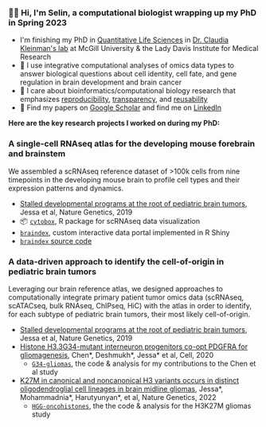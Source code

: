 ### :woman_technologist: Hi, I'm Selin, a computational biologist wrapping up my PhD in Spring 2023

- I'm finishing my PhD in [Quantitative Life Sciences](https://www.mcgill.ca/qls/) in [Dr. Claudia Kleinman's lab](https://functionalgenomics.ca/) at McGill University & the Lady Davis Institute for Medical Research
- :microscope: I use integrative computational analyses of omics data types to answer biological questions about cell identity, cell fate, and gene regulation in brain development and  brain cancer
- :dna: I care about bioinformatics/computational biology research that emphasizes [reproducibility](https://github.com/sjessa/rr), [transparency](https://github.com/fungenomics/G34-gliomas), and [reusability](https://zenodo.org/record/6929428#.YwzUIi8r1pR)
- :book: Find my papers on [Google Scholar](https://scholar.google.ca/citations?user=rkcx2NwAAAAJ&hl=en) and find me on [LinkedIn](https://www.linkedin.com/in/selinjessa/)

__Here are the key research projects I worked on during my PhD:__

### A single-cell RNAseq atlas for the developing mouse forebrain and brainstem 

We assembled a scRNAseq reference dataset of >100k cells from nine timepoints in the developing mouse brain to profile
cell types and their expression patterns and dynamics.

- [Stalled developmental programs at the root of pediatric brain tumors](https://doi.org/10.1038/s41588-019-0531-7), Jessa et al, Nature Genetics, 2019
- :package: [`cytobox`](https://fungenomics.github.io/cytobox/), R package for scRNAseq data visualization
- [`braindex`](http://cc-shiny-01.functionalgenomics.ca/braindex/clusters/), custom interactive data portal implemented in R Shiny
- [`braindex` source code](https://github.com/fungenomics/braindex)

### A data-driven approach to identify the cell-of-origin in pediatric brain tumors

Leveraging our brain reference atlas, we designed approaches to computationally integrate primary patient tumor omics data (scRNAseq, scATACseq, bulk RNAseq, ChIPseq, HiC) with 
the atlas in order to identify, for each subtype of pediatric brain tumors, their most likely cell-of-origin.

- [Stalled developmental programs at the root of pediatric brain tumors](https://doi.org/10.1038/s41588-019-0531-7), Jessa et al, Nature Genetics, 2019
- [Histone H3.3G34-mutant interneuron progenitors co-opt PDGFRA for gliomagenesis](https://www.cell.com/cell/fulltext/S0092-8674(20)31529-4), Chen*, Deshmukh*, Jessa* et al, Cell, 2020
  - [`G34-gliomas`](https://fungenomics.github.io/G34-gliomas/), the code & analysis for my contributions to the Chen et al study
- [K27M in canonical and noncanonical H3 variants occurs in distinct oligodendroglial cell lineages in brain midline gliomas](https://www.nature.com/articles/s41588-022-01205-w#Abs1), Jessa*, Mohammadnia*, Harutyunyan*, et al, Nature Genetics, 2022
  - [`HGG-oncohistones`](https://github.com/fungenomics/HGG-oncohistones), the the code & analysis for the H3K27M gliomas study
